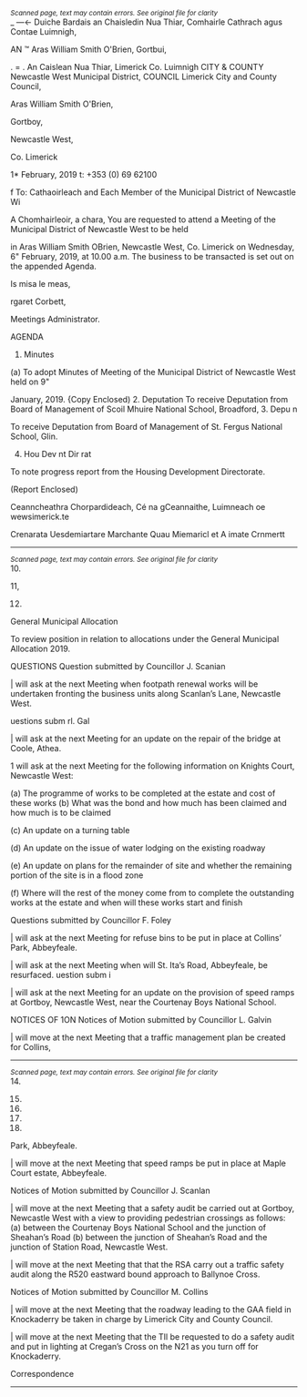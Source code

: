 *<small>Scanned page, text may contain errors. See original file for clarity</small>*  
_ —<- Duiche Bardais an Chaisledin Nua Thiar,
Comhairle Cathrach agus Contae Luimnigh,

AN ™ Aras William Smith O'Brien,
Gortbui,

. = . An Caislean Nua Thiar,
Limerick Co. Luimnigh
CITY & COUNTY Newcastle West Municipal District,
COUNCIL Limerick City and County Council,

Aras William Smith O'Brien,

Gortboy,

Newcastle West,

Co. Limerick

1* February, 2019
t: +353 (0) 69 62100

f
To: Cathaoirleach and Each Member of the Municipal District of Newcastle Wi

A Chomhairleoir, a chara,
You are requested to attend a Meeting of the Municipal District of Newcastle West to be held

in Aras William Smith OBrien, Newcastle West, Co. Limerick on Wednesday, 6" February,
2019, at 10.00 a.m. The business to be transacted is set out on the appended Agenda.

Is misa le meas,

rgaret Corbett,

Meetings Administrator.

AGENDA
1. Minutes

(a) To adopt Minutes of Meeting of the Municipal District of Newcastle West held on 9"

January, 2019.
{Copy Enclosed)
2. Deputation
To receive Deputation from Board of Management of Scoil Mhuire National School,
Broadford,
3. Depu n

To receive Deputation from Board of Management of St. Fergus National School, Glin.

4. Hou Dev nt Dir rat

To note progress report from the Housing Development Directorate.

(Report Enclosed)

Ceanncheathra Chorpardideach, Cé na gCeannaithe, Luimneach oe wewsimerick.te

Crenarata Uesdemiartare Marchante Quau Miemaricl et A imate Crnmertt

---
*<small>Scanned page, text may contain errors. See original file for clarity</small>*  
10.

11,

12.

General Municipal Allocation

To review position in relation to allocations under the General Municipal Allocation
2019.

QUESTIONS
Question submitted by Councillor J. Scanian

| will ask at the next Meeting when footpath renewal works will be undertaken
fronting the business units along Scanlan’s Lane, Newcastle West.

uestions subm rl. Gal

| will ask at the next Meeting for an update on the repair of the bridge at Coole, Athea.

1 will ask at the next Meeting for the following information on Knights Court,
Newcastle West:

(a) The programme of works to be completed at the estate and cost of these works
(b) What was the bond and how much has been claimed and how much is to be
claimed

(c) An update on a turning table

(d) An update on the issue of water lodging on the existing roadway

(e) An update on plans for the remainder of site and whether the remaining portion
of the site is in a flood zone

(f) Where will the rest of the money come from to complete the outstanding works at
the estate and when will these works start and finish

Questions submitted by Councillor F. Foley

| will ask at the next Meeting for refuse bins to be put in place at Collins’ Park,
Abbeyfeale.

| will ask at the next Meeting when will St. Ita’s Road, Abbeyfeale, be resurfaced.
uestion subm i

| will ask at the next Meeting for an update on the provision of speed ramps at
Gortboy, Newcastle West, near the Courtenay Boys National School.

NOTICES OF 1ON
Notices of Motion submitted by Councillor L. Galvin

| will move at the next Meeting that a traffic management plan be created for Collins,

---
*<small>Scanned page, text may contain errors. See original file for clarity</small>*  
14.

15.

16.

17.

18.

Park, Abbeyfeale.

| will move at the next Meeting that speed ramps be put in place at Maple Court
estate, Abbeyfeale.

Notices of Motion submitted by Councillor J. Scanlan

| will move at the next Meeting that a safety audit be carried out at Gortboy,
Newcastle West with a view to providing pedestrian crossings as follows: (a) between
the Courtenay Boys National School and the junction of Sheahan’s Road (b) between
the junction of Sheahan’s Road and the junction of Station Road, Newcastle West.

| will move at the next Meeting that that the RSA carry out a traffic safety audit along
the R520 eastward bound approach to Ballynoe Cross.

Notices of Motion submitted by Councillor M. Collins

| will move at the next Meeting that the roadway leading to the GAA field in
Knockaderry be taken in charge by Limerick City and County Council.

| will move at the next Meeting that the TIl be requested to do a safety audit and put
in lighting at Cregan’s Cross on the N21 as you turn off for Knockaderry.

Correspondence

---
